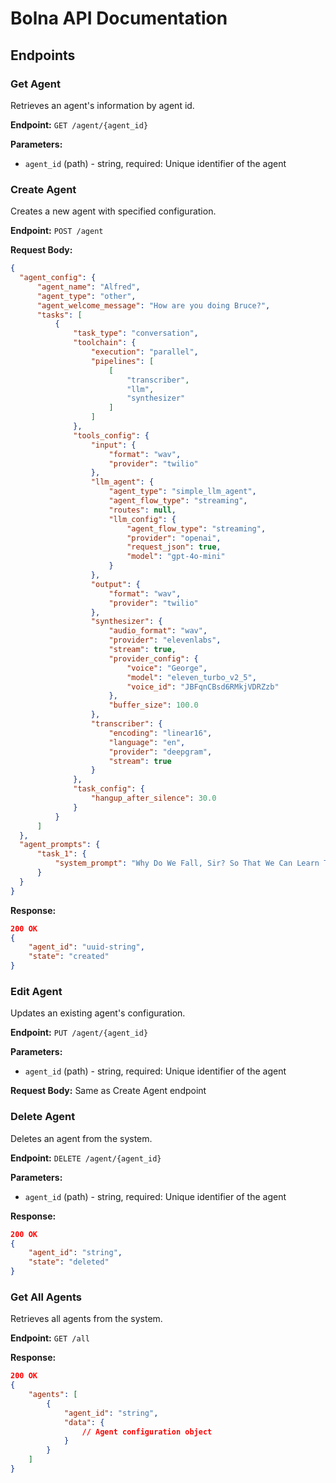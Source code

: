# Bolna API Documentation

## Endpoints

### Get Agent
Retrieves an agent's information by agent id.

**Endpoint:** `GET /agent/{agent_id}`

**Parameters:**
- `agent_id` (path) - string, required: Unique identifier of the agent

### Create Agent
Creates a new agent with specified configuration.

**Endpoint:** `POST /agent`

**Request Body:**
```json
{
  "agent_config": {
      "agent_name": "Alfred",
      "agent_type": "other",
      "agent_welcome_message": "How are you doing Bruce?",
      "tasks": [
          {
              "task_type": "conversation",
              "toolchain": {
                  "execution": "parallel",
                  "pipelines": [
                      [
                          "transcriber",
                          "llm",
                          "synthesizer"
                      ]
                  ]
              },
              "tools_config": {
                  "input": {
                      "format": "wav",
                      "provider": "twilio"
                  },
                  "llm_agent": {
                      "agent_type": "simple_llm_agent",
                      "agent_flow_type": "streaming",
                      "routes": null,
                      "llm_config": {
                          "agent_flow_type": "streaming",
                          "provider": "openai",
                          "request_json": true,
                          "model": "gpt-4o-mini"
                      }
                  },
                  "output": {
                      "format": "wav",
                      "provider": "twilio"
                  },
                  "synthesizer": {
                      "audio_format": "wav",
                      "provider": "elevenlabs",
                      "stream": true,
                      "provider_config": {
                          "voice": "George",
                          "model": "eleven_turbo_v2_5",
                          "voice_id": "JBFqnCBsd6RMkjVDRZzb"
                      },
                      "buffer_size": 100.0
                  },
                  "transcriber": {
                      "encoding": "linear16",
                      "language": "en",
                      "provider": "deepgram",
                      "stream": true
                  }
              },
              "task_config": {
                  "hangup_after_silence": 30.0
              }
          }
      ]
  },
  "agent_prompts": {
      "task_1": {
          "system_prompt": "Why Do We Fall, Sir? So That We Can Learn To Pick Ourselves Up."
      }
  }
}
```

**Response:**
```json
200 OK
{
    "agent_id": "uuid-string",
    "state": "created"
}
```

### Edit Agent
Updates an existing agent's configuration.

**Endpoint:** `PUT /agent/{agent_id}`

**Parameters:**
- `agent_id` (path) - string, required: Unique identifier of the agent

**Request Body:**
Same as Create Agent endpoint


### Delete Agent
Deletes an agent from the system.

**Endpoint:** `DELETE /agent/{agent_id}`

**Parameters:**
- `agent_id` (path) - string, required: Unique identifier of the agent

**Response:**
```json
200 OK
{
    "agent_id": "string",
    "state": "deleted"
}
```


### Get All Agents
Retrieves all agents from the system.

**Endpoint:** `GET /all`

**Response:**
```json
200 OK
{
    "agents": [
        {
            "agent_id": "string",
            "data": {
                // Agent configuration object
            }
        }
    ]
}
```

